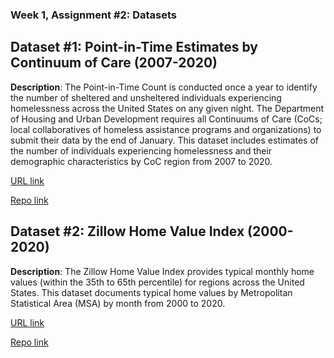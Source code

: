 ### Week 1, Assignment #2: Datasets 

## Dataset #1: Point-in-Time Estimates by Continuum of Care (2007-2020) 
**Description**: The Point-in-Time Count is conducted once a year to identify the number of sheltered and unsheltered individuals experiencing homelessness across the United States on any given night. The Department of Housing and Urban Development requires all Continuums of Care (CoCs; local collaboratives of homeless assistance programs and organizations) to submit their data by the end of January. This dataset includes estimates of the number of individuals experiencing homelessness and their demographic characteristics by CoC region from 2007 to 2020. 

[URL link](https://www.hudexchange.info/resource/3031/pit-and-hic-data-since-2007/)

[Repo link](https://github.com/micamobrien/up206a-mica/blob/main/data/2007-2020-PIT-Estimates-by-CoC.xlsx) 

## Dataset #2: Zillow Home Value Index (2000-2020) 
**Description**: The Zillow Home Value Index provides typical monthly home values (within the 35th to 65th percentile) for regions across the United States. This dataset documents typical home values by Metropolitan Statistical Area (MSA) by month from 2000 to 2020.  

[URL link](https://www.zillow.com/research/data/)  

[Repo link](https://github.com/micamobrien/up206a-mica/blob/main/data/2000-2020_Zillow%20Home%20Value%20Index_Home%20Values.csv) 

